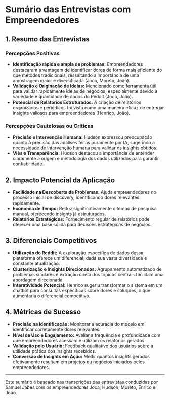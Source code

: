 # Sumário das Entrevistas com Empreendedores

## 1. Resumo das Entrevistas

### Percepções Positivas

* **Identificação rápida e ampla de problemas:** Empreendedores destacaram a vantagem de identificar dores de forma mais eficiente do que métodos tradicionais, ressaltando a importância de uma amostragem maior e diversificada (Joca, Moreto, João).
* **Validação e Originação de Ideias:** Mencionado como ferramenta útil para validar rapidamente ideias de negócios, especialmente devido à variedade e quantidade de dados do Reddit (Joca, João).
* **Potencial de Relatórios Estruturados:** A criação de relatórios organizados e periódicos foi vista como uma maneira eficaz de entregar insights valiosos para empreendedores (Henrico, João).

### Percepções Cautelosas ou Críticas

* **Precisão e Intervenção Humana:** Hudson expressou preocupação quanto à precisão das análises feitas puramente por IA, sugerindo a necessidade de intervenção humana para validar os insights obtidos.
* **Viés e Transparência:** Hudson destacou a importância de entender claramente a origem e metodologia dos dados utilizados para garantir confiabilidade.

## 2. Impacto Potencial da Aplicação

* **Facilidade na Descoberta de Problemas:** Ajuda empreendedores no processo inicial de discovery, identificando dores relevantes rapidamente.
* **Economia de Tempo:** Reduz significativamente o tempo de pesquisa manual, oferecendo insights já estruturados.
* **Relatórios Estratégicos:** Fornecimento regular de relatórios pode oferecer uma base sólida para decisões estratégicas de negócios.

## 3. Diferenciais Competitivos

* **Utilização do Reddit:** A exploração específica de dados dessa plataforma oferece um diferencial, dada sua vasta diversidade e constante atualização.
* **Clusterização e Insights Direcionados:** Agrupamento automatizado de problemas similares e extração direta dos tópicos centrais facilitam uma abordagem direcionada.
* **Interatividade Potencial:** Henrico sugeriu transformar o sistema em um chatbot para consultas específicas sobre dores e soluções, o que aumentaria o diferencial competitivo.

## 4. Métricas de Sucesso

* **Precisão na Identificação:** Monitorar a acurácia do modelo em identificar corretamente dores relevantes.
* **Nível de Uso e Engajamento:** Avaliar a frequência e profundidade com que empreendedores acessam e utilizam os relatórios gerados.
* **Validação pelo Usuário:** Feedback qualitativo dos usuários sobre a utilidade prática dos insights recebidos.
* **Conversão de Insights em Ação:** Medir quantos insights gerados efetivamente resultam em projetos ou negócios iniciados pelos empreendedores.
---

Este sumário é baseado nas transcrições das entrevistas conduzidas por Samuel Jabes com os empreendedores Joca, Hudson, Moreto, Enrico e João.
